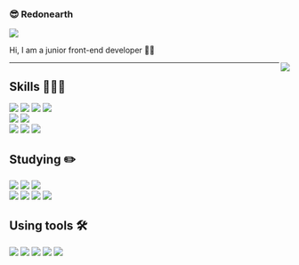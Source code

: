 <!--
**redonearth/redonearth** is a ✨ _special_ ✨ repository because its `README.md` (this file) appears on your GitHub profile.

Here are some ideas to get you started:

- 🔭 I’m currently working on ...
- 🌱 I’m currently learning ...
- 👯 I’m looking to collaborate on ...
- 🤔 I’m looking for help with ...
- 💬 Ask me about ...
- 📫 How to reach me: ...
- 😄 Pronouns: ...
- ⚡ Fun fact: ...
-->

### 😎 Redonearth

<div align="left">
  
  <a href="https://github.com/redonearth" target="_blank">
    <img src="https://hits.seeyoufarm.com/api/count/incr/badge.svg?url=https%3A%2F%2Fgithub.com%2Fredonearth&count_bg=%23000000&title_bg=%23000000&icon=github.svg&icon_color=%23E7E7E7&title=GitHub&edge_flat=false)" />
  </a>
  
  Hi, I am a junior front-end developer 🤚🏻
  
  <img align="right" src="https://github-readme-stats.vercel.app/api/top-langs/?username=redonearth&theme=radical&count_private=true&exclude_repo=learngo,jpa-connection,dongbin_android_tutorials,helloSpring,dailycomma,yestagram,Yedam,Treview,simple-project&layout=compact&langs_count=8" />
  
  ---
  
  ## Skills 🧑🏻‍💻
  
  <img src="https://img.shields.io/badge/HTML-E34F26?style=flat&logo=HTML5&logoColor=white" />
  <img src="https://img.shields.io/badge/CSS-1572B6?style=flat&logo=CSS3&logoColor=white" />
  <img src="https://img.shields.io/badge/JavaScript-F7DF1E?style=flat&logo=JavaScript&logoColor=white" />
  <img src="https://img.shields.io/badge/TypeScript-3178C6?style=flat&logo=TypeScript&logoColor=white" />
  
  <br>
  
  <img src="https://img.shields.io/badge/React-61DAFB?style=flat&logo=React&logoColor=white" />
  <img src="https://img.shields.io/badge/Vue.js-4FC08D?style=flat&logo=Vue.js&logoColor=white" />
  
  <br>
  
  <img src="https://img.shields.io/badge/Sass-CC6699?style=flat&logo=Sass&logoColor=white" />
  <img src="https://img.shields.io/badge/Tailwind CSS-06B6D4?style=flat&logo=Tailwind CSS&logoColor=white" />
  <img src="https://img.shields.io/badge/styled components-DB7093?style=flat&logo=styled-components&logoColor=white" />
  
  ## Studying ✏️
  
  <img src="https://img.shields.io/badge/Next.js-000000?style=flat&logo=Next.js&logoColor=white" />
  <img src="https://img.shields.io/badge/React Native-61DAFB?style=flat&logo=React&logoColor=white" />
  <img src="https://img.shields.io/badge/Svelte-FF3E00?style=flat&logo=Svelte&logoColor=white" />

  <br>
  
  <img src="https://img.shields.io/badge/GraphQL-E10098?style=flat&logo=GraphQL&logoColor=white" />
  <img src="https://img.shields.io/badge/Prisma-2D3748?style=flat&logo=Prisma&logoColor=white" />
  <img src="https://img.shields.io/badge/PlanetScale-000000?style=flat&logo=PlanetScale&logoColor=white" />
  <img src="https://img.shields.io/badge/Figma-F24E1E?style=flat&logo=Figma&logoColor=white" />
  
  ## Using tools 🛠
  
  <img src="https://img.shields.io/badge/macOS-000000?style=flat&logo=Apple&logoColor=white" />
  <img src="https://img.shields.io/badge/VSCode-007ACC?style=flat&logo=Visual Studio Code&logoColor=white" />
  <img src="https://img.shields.io/badge/iTerm2-000000?style=flat&logo=iTerm2&logoColor=white" />
  <img src="https://img.shields.io/badge/Trello-0052CC?style=flat&logo=Trello&logoColor=white" />
  <img src="https://img.shields.io/badge/Notion-000000?style=flat&logo=Notion&logoColor=white" />
 
</div>
